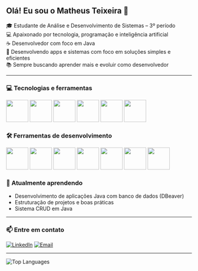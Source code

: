 ## Olá! Eu sou o Matheus Teixeira 👋

🎓 Estudante de Análise e Desenvolvimento de Sistemas – 3º período <br> 
💻 Apaixonado por tecnologia, programação e inteligência artificial <br> 
☕ Desenvolvedor com foco em Java <br>
📱 Desenvolvendo apps e sistemas com foco em soluções simples e eficientes <br>
📚 Sempre buscando aprender mais e evoluir como desenvolvedor

---

### 💻 Tecnologias e ferramentas
<p>
 <img src="https://cdn.jsdelivr.net/gh/devicons/devicon@latest/icons/java/java-original.svg" width="60" height="60" />  
 <img src="https://cdn.jsdelivr.net/gh/devicons/devicon@latest/icons/javascript/javascript-original.svg" width="60" height="60" />  
 <img src="https://cdn.jsdelivr.net/gh/devicons/devicon@latest/icons/python/python-original.svg" width="60" height="60" />  
 <img src="https://cdn.jsdelivr.net/gh/devicons/devicon@latest/icons/mysql/mysql-original.svg" width="60" height="60" />  
 <img src="https://cdn.jsdelivr.net/gh/devicons/devicon@latest/icons/html5/html5-original.svg" width="60" height="60" />  
 <img src="https://cdn.jsdelivr.net/gh/devicons/devicon@latest/icons/css3/css3-original.svg" width="60" height="60" />
</p>

### 🛠️ Ferramentas de desenvolvimento

<p>
 <img src="https://cdn.jsdelivr.net/gh/devicons/devicon@latest/icons/eclipse/eclipse-original.svg" width="60" height="60" />  
 <img src="https://cdn.jsdelivr.net/gh/devicons/devicon@latest/icons/intellij/intellij-original.svg" width="60" height="60" />  
 <img src="https://cdn.jsdelivr.net/gh/devicons/devicon@latest/icons/pycharm/pycharm-original.svg" width="60" height="60" />  
 <img src="https://cdn.jsdelivr.net/gh/devicons/devicon@latest/icons/figma/figma-original.svg" width="60" height="60" />  
 <img src="https://cdn.jsdelivr.net/gh/devicons/devicon@latest/icons/androidstudio/androidstudio-original.svg" width="60" height="60" />  
 <img src="https://cdn.jsdelivr.net/gh/devicons/devicon@latest/icons/vscode/vscode-original.svg" width="60" height="60" />  
 <img src="https://cdn.jsdelivr.net/gh/devicons/devicon@latest/icons/git/git-original.svg" width="60" height="60" />
</p>

### 🌱 Atualmente aprendendo

- Desenvolvimento de aplicações Java com banco de dados (DBeaver)  
- Estruturação de projetos e boas práticas  
- Sistema CRUD em Java  

---

### 📫 Entre em contato

[![LinkedIn](https://img.shields.io/badge/LinkedIn-blue?logo=linkedin&logoColor=white&style=for-the-badge)](https://www.linkedin.com/in/matheus-teixeira-diogenes/)  [![Email](https://img.shields.io/badge/Email-D14836?logo=gmail&logoColor=white&style=for-the-badge)](mailto:matheus.teixeiradiogenes@gmail.com)


---

![Top Languages](https://github-readme-stats.vercel.app/api/top-langs/?username=matheus-teixeira-615&show_icons=true&layout=compact&theme=radical)
